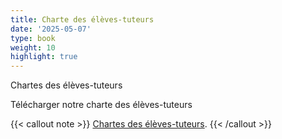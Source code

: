 ```yaml
---
title: Charte des élèves-tuteurs
date: '2025-05-07'
type: book
weight: 10
highlight: true
---
```


Chartes des élèves-tuteurs

<!--more-->

Télécharger notre charte des élèves-tuteurs

{{< callout note >}}
<a href="https://www.mathsetmaryam.fr/u/Charte_eleves_tuteurs.pdf/">Chartes des élèves-tuteurs</a>.
{{< /callout >}}
